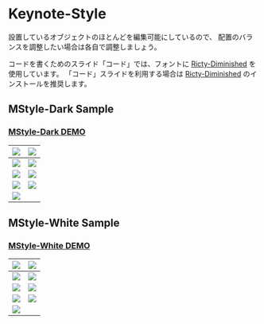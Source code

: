 # Keynote-Style

設置しているオブジェクトのほとんどを編集可能にしているので、
配置のバランスを調整したい場合は各自で調整しましょう。

コードを書くためのスライド「コード」では、フォントに [Ricty-Diminished](https://github.com/edihbrandon/RictyDiminished) を使用しています。
「コード」スライドを利用する場合は [Ricty-Diminished](https://github.com/edihbrandon/RictyDiminished) のインストールを推奨します。

## MStyle-Dark Sample

### [MStyle-Dark DEMO](https://speakerdeck.com/masahirosaito/mstyle-dark-demo)

| ![](https://www.evernote.com/l/As1FSgD6r6xHV6Cnz1kqET-eS_28ntvCcWgB/image.png) | ![](https://www.evernote.com/l/As2k7cMPjvZHHo1o_x2hY9a-VPdovmYKQzkB/image.png) |
| :-: | :-: |
| ![](https://www.evernote.com/l/As0YjtlXpmNKuap1ib861bYdIMsQiB4hu7wB/image.png) | ![](https://www.evernote.com/l/As1IIyVVSfVDmqmgNLRuIrqb6eKKM3EnQboB/image.png) |
| ![](https://www.evernote.com/l/As0ACXd8fHZP9LM5-KyqGiWNjkQDTVFxt5AB/image.png) | ![](https://www.evernote.com/l/As0cPY_DC11A674IbQc4gEKiEQT9kfeKFGQB/image.png) |
| ![](https://www.evernote.com/l/As342DdAdcJPJbt1uRAMy8jGZzBxLQbDVGcB/image.png) | ![](https://www.evernote.com/l/As3Xz_90HdJE3pqJDPPp7-FpYf6og6_r4l4B/image.png) |
| ![](https://www.evernote.com/l/As2HG-myfwBHfKcqQZPCZ-hN9KUvRPbYHkIB/image.png) |  |

## MStyle-White Sample

### [MStyle-White DEMO](https://speakerdeck.com/masahirosaito/mstyle-white-demo)

| ![](https://www.evernote.com/l/As0QOC7hhAFJ8a0lvVDg1tjZgZJrB37CttAB/image.png) | ![](https://www.evernote.com/l/As2ELwdEaGNPT63HXbXFQGVBRqSirkgPXi4B/image.png) |
| :-: | :-: |
| ![](https://www.evernote.com/l/As1r4PjzyT5NoI_-kNJWZUmQGKhRtZ_FFboB/image.png) | ![](https://www.evernote.com/l/As3JrzMjBFNB7KkzVMy9zeElBA19KsW2yHAB/image.png) |
| ![](https://www.evernote.com/l/As3AiKhXRThG3YOUfQcevln7rmkyHJqpxDQB/image.png) | ![](https://www.evernote.com/l/As1znmQNJ4hKtYH8-jwJX2hXPFpMwxPqVX8B/image.png) |
| ![](https://www.evernote.com/l/As0fB4-X7xlFn4bSEEICR1YhrRxERatCcrEB/image.png) | ![](https://www.evernote.com/l/As0UXrxqOfZC_pOfxCSUv1WZihXH487lDVoB/image.png) |
| ![](https://www.evernote.com/l/As1nfxSPLI9ACo_CPp50yZJw6XkhYztRq0YB/image.png) |  |
